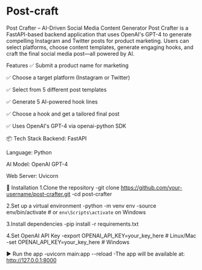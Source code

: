 # Post-craft
Post Crafter – AI-Driven Social Media Content Generator Post Crafter is a FastAPI-based backend application that uses OpenAI's GPT-4 to generate compelling Instagram and Twitter posts for product marketing. Users can select platforms, choose content templates, generate engaging hooks, and craft the final social media post—all powered by AI.

Features
✅ Submit a product name for marketing

✅ Choose a target platform (Instagram or Twitter)

✅ Select from 5 different post templates

✅ Generate 5 AI-powered hook lines

✅ Choose a hook and get a tailored final post

✅ Uses OpenAI's GPT-4 via openai-python SDK

📦 Tech Stack
Backend: FastAPI

Language: Python

AI Model: OpenAI GPT-4

Web Server: Uvicorn

🔧 Installation
1.Clone the repository
-git clone https://github.com/your-username/post-crafter.git
-cd post-crafter

2.Set up a virtual environment
-python -m venv env
-source env/bin/activate   # or `env\Scripts\activate` on Windows

3.Install dependencies
-pip install -r requirements.txt

4.Set OpenAI API Key
-export OPENAI_API_KEY=your_key_here   # Linux/Mac
-set OPENAI_API_KEY=your_key_here      # Windows

▶️ Run the app
-uvicorn main:app --reload
-The app will be available at: http://127.0.0.1:8000
